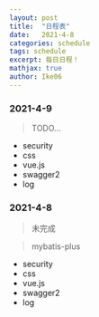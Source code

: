 ```yaml
---
layout: post
title:  "日程表"
date:   2021-4-8
categories: schedule
tags: schedule
excerpt: 每日日程！
mathjax: true
author: Ike06
---
```


### 2021-4-9
> TODO...
- security
- css
- vue.js
- swagger2
- log 

### 2021-4-8
> 未完成

> mybatis-plus
- security
- css
- vue.js
- swagger2
- log 
